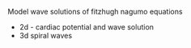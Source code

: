 Model wave solutions of fitzhugh nagumo equations
- 2d - cardiac potential and wave solution
- 3d spiral waves 
